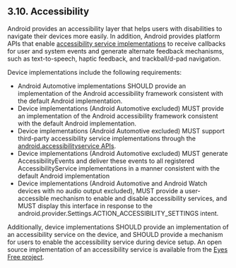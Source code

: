 ## 3.10\. Accessibility

Android provides an accessibility layer that helps users with disabilities to
navigate their devices more easily. In addition, Android provides platform APIs
that enable [accessibility service implementations](http://developer.android.com/reference/android/accessibilityservice/AccessibilityService.html)
to receive callbacks for user and system events and generate alternate feedback
mechanisms, such as text-to-speech, haptic feedback, and trackball/d-pad
navigation.

Device implementations include the following requirements:

*   Android Automotive implementations SHOULD provide an implementation of the
    Android accessibility framework consistent with the default Android
    implementation.
*   Device implementations (Android Automotive excluded) MUST provide an
    implementation of the Android accessibility framework consistent with the
    default Android implementation.
*   Device implementations (Android Automotive excluded) MUST support
    third-party accessibility service implementations through the
    [android.accessibilityservice
    APIs](http://developer.android.com/reference/android/view/accessibility/package-summary.html).
*   Device implementations (Android Automotive excluded) MUST generate
    AccessibilityEvents and deliver these events to all registered
    AccessibilityService implementations in a manner consistent with the default
    Android implementation
*   Device implementations (Android Automotive and Android Watch devices with no
    audio output excluded), MUST provide a user-accessible mechanism to enable
    and disable accessibility services, and MUST display this interface in
    response to the android.provider.Settings.ACTION_ACCESSIBILITY_SETTINGS
    intent.

Additionally, device implementations SHOULD provide an implementation of an
accessibility service on the device, and SHOULD provide a mechanism for users to
enable the accessibility service during device setup. An open source
implementation of an accessibility service is available from the
[Eyes Free project](http://code.google.com/p/eyes-free/).


